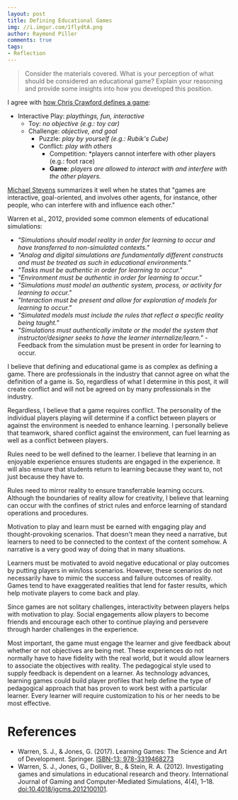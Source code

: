 ```yaml
---
layout: post
title: Defining Educational Games
img: //i.imgur.com/1flydtA.png
author: Raymond Piller
comments: true
tags:
- Reflection
---
```

> Consider the materials covered.
> What is your perception of what should be considered an educational game?
> Explain your reasoning and provide some insights into how you developed this position.

I agree with [how Chris Crawford defines a game](https://youtu.be/e5jDspIC4hY?t=138):

- Interactive Play: *playthings, fun, interactive*
  - Toy: *no objective (e.g.: toy car)*
  - Challenge: *objective, end goal*
    - Puzzle: *play by yourself (e.g.: Rubik's Cube)*
    - Conflict: *play with others*
      - Competition: *players cannot interfere with other players (e.g.: foot race)
      - **Game**: *players are allowed to interact with and interfere with the other players.*

[Michael Stevens](https://www.youtube.com/channel/UC6nSFpj9HTCZ5t-N3Rm3-HA) summarizes it well when he states that "games are interactive, goal-oriented, and involves other agents, for instance, other people, who can interfere with and influence each other."

Warren et al., 2012, provided some common elements of educational simulations:

- *"Simulations should model reality in order for learning to occur and have transferred to non-simulated contexts."*
- *"Analog and digital simulations are fundamentally different constructs and must be treated as such in educational environments."*
- *"Tasks must be authentic in order for learning to occur."*
- *"Environment must be authentic in order for learning to occur."*
- *"Simulations must model an authentic system, process, or activity for learning to occur."*
- *"Interaction must be present and allow for exploration of models for learning to occur."*
- *"Simulated models must include the rules that reflect a specific reality being taught."*
- *"Simulations must authentically imitate or the model the system that instructor/designer seeks to have the learner internalize/learn."*
-Feedback from the simulation must be present in order for learning to occur.

I believe that defining and educational game is as complex as defining a game.
There are professionals in the industry that cannot agree on what the definition of a game is.
So, regardless of what I determine in this post, it will create conflict and will not be agreed on by many professionals in the industry.

Regardless, I believe that a game requires conflict.
The personality of the individual players playing will determine if a conflict between players or against the environment is needed to enhance learning.
I personally believe that teamwork, shared conflict against the environment, can fuel learning as well as a conflict between players.

Rules need to be well defined to the learner.
I believe that learning in an enjoyable experience ensures students are engaged in the experience.
It will also ensure that students return to learning because they want to, not just because they have to.

Rules need to mirror reality to ensure transferrable learning occurs.
Although the boundaries of reality allow for creativity, I believe that learning can occur with the confines of strict rules and enforce learning of standard operations and procedures.

Motivation to play and learn must be earned with engaging play and thought-provoking scenarios.
That doesn't mean they need a narrative, but learners to need to be connected to the context of the content somehow.
A narrative is a very good way of doing that in many situations.

Learners must be motivated to avoid negative educational or play outcomes by putting players in win/loss scenarios.
However, these scenarios do not necessarily have to mimic the success and failure outcomes of reality.
Games tend to have exaggerated realities that lend for faster results, which help motivate players to come back and play.

Since games are not solitary challenges, interactivity between players helps with motivation to play.
Social engagements allow players to become friends and encourage each other to continue playing and persevere through harder challenges in the experience.

Most important, the game must engage the learner and give feedback about whether or not objectives are being met.
These experiences do not normally have to have fidelity with the real world, but it would allow learners to associate the objectives with reality.
The pedagogical style used to supply feedback is dependent on a learner.
As technology advances, learning games could build player profiles that help define the type of pedagogical approach that has proven to work best with a particular learner.
Every learner will require customization to his or her needs to be most effective.

# References

- Warren, S. J., & Jones, G. (2017). Learning Games: The Science and Art of Development. Springer. [ISBN-13: 978-3319468273](https://www.amazon.com/Learning-Games-Development-Advances-Game-Based/dp/3319468278)
- Warren, S. J., Jones, G., Dolliver, B., & Stein, R. A. (2012). Investigating games and simulations in educational research and theory. International Journal of Gaming and Computer-Mediated Simulations, 4(4), 1–18. [doi:10.4018/jgcms.2012100101](https://doi.org/10.4018/jgcms.2012100101).